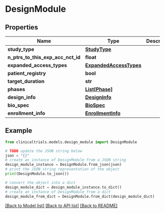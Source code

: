 # DesignModule


## Properties

Name | Type | Description | Notes
------------ | ------------- | ------------- | -------------
**study_type** | [**StudyType**](StudyType.md) |  | [optional] 
**n_ptrs_to_this_exp_acc_nct_id** | **float** |  | [optional] 
**expanded_access_types** | [**ExpandedAccessTypes**](ExpandedAccessTypes.md) |  | [optional] 
**patient_registry** | **bool** |  | [optional] 
**target_duration** | **str** |  | [optional] 
**phases** | [**List[Phase]**](Phase.md) |  | [optional] 
**design_info** | [**DesignInfo**](DesignInfo.md) |  | [optional] 
**bio_spec** | [**BioSpec**](BioSpec.md) |  | [optional] 
**enrollment_info** | [**EnrollmentInfo**](EnrollmentInfo.md) |  | [optional] 

## Example

```python
from clinicaltrials.models.design_module import DesignModule

# TODO update the JSON string below
json = "{}"
# create an instance of DesignModule from a JSON string
design_module_instance = DesignModule.from_json(json)
# print the JSON string representation of the object
print(DesignModule.to_json())

# convert the object into a dict
design_module_dict = design_module_instance.to_dict()
# create an instance of DesignModule from a dict
design_module_from_dict = DesignModule.from_dict(design_module_dict)
```
[[Back to Model list]](../README.md#documentation-for-models) [[Back to API list]](../README.md#documentation-for-api-endpoints) [[Back to README]](../README.md)


